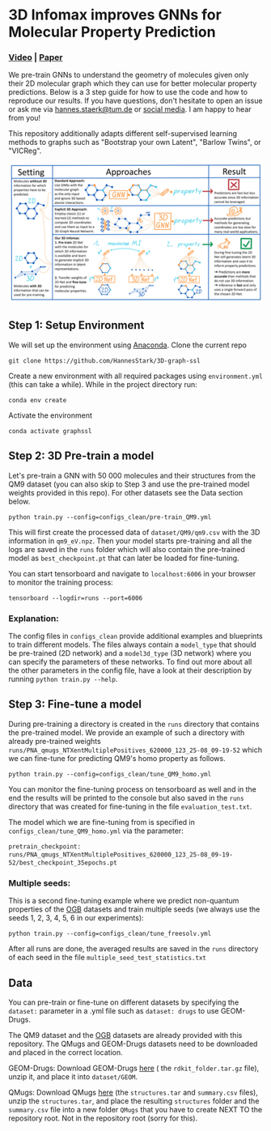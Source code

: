 # 3D Infomax improves GNNs for Molecular Property Prediction

### [Video](https://youtu.be/K0QX1ZrxquM) | [Paper](https://arxiv.org/abs/2110.04126)

We pre-train GNNs to understand the geometry of molecules given only their 2D molecular graph which they can
use for better molecular property predictions. Below is a 3 step guide for how to use the code and how to reproduce
our results. If you have questions, don't hesitate to open an issue or ask me
via [hannes.staerk@tum.de](hannes.staerk@tum.de)
or [social media](https://hannes-stark.com/). I am happy to hear from you!

This repository additionally adapts different self-supervised learning methods to graphs such as "Bootstrap your own
Latent", "Barlow Twins", or "VICReg".

![](.visual_abstract_white_background.jpg)

## Step 1: Setup Environment

We will set up the environment using [Anaconda](https://docs.anaconda.com/anaconda/install/index.html). Clone the
current repo

    git clone https://github.com/HannesStark/3D-graph-ssl

Create a new environment with all required packages using `environment.yml` (this can take a while). While in the project directory run:

    conda env create

Activate the environment

    conda activate graphssl

## Step 2: 3D Pre-train a model

Let's pre-train a GNN with 50 000 molecules and their structures from the QM9 dataset (you can also skip to Step 3 and
use the pre-trained model weights provided in this repo). For other datasets see the Data section below.

    python train.py --config=configs_clean/pre-train_QM9.yml

This will first create the processed data of `dataset/QM9/qm9.csv` with the 3D information in `qm9_eV.npz`. Then your
model starts pre-training and all the logs are saved in the `runs` folder which will also contain the pre-trained model
as `best_checkpoint.pt` that can later be loaded for fine-tuning.

You can start tensorboard and navigate to `localhost:6006` in your browser to monitor the training process:

    tensorboard --logdir=runs --port=6006

### Explanation:

The config files in `configs_clean` provide additional examples and blueprints to train different models. The files
always contain a `model_type` that should be pre-trained (2D network) and a `model3d_type` (3D network) where you can
specify the parameters of these networks. To find out more about all the other parameters in the config file, have a
look at their description by running `python train.py --help`.

## Step 3: Fine-tune a model

During pre-training a directory is created in the `runs` directory that contains the pre-trained model. We provide an
example of such a directory with already pre-trained
weights `runs/PNA_qmugs_NTXentMultiplePositives_620000_123_25-08_09-19-52` which we can fine-tune for predicting QM9's
homo property as follows.

    python train.py --config=configs_clean/tune_QM9_homo.yml

You can monitor the fine-tuning process on tensorboard as well and in the end the results will be printed to the console
but also saved in the `runs` directory that was created for fine-tuning in the file `evaluation_test.txt`.

The model which we are fine-tuning from is specified in `configs_clean/tune_QM9_homo.yml` via the parameter:

    pretrain_checkpoint: runs/PNA_qmugs_NTXentMultiplePositives_620000_123_25-08_09-19-52/best_checkpoint_35epochs.pt

### Multiple seeds:

This is a second fine-tuning example where we predict non-quantum properties of
the [OGB](https://ogb.stanford.edu/docs/graphprop/) datasets and train multiple seeds (we always use the seeds 1, 2, 3,
4, 5, 6 in our experiments):

    python train.py --config=configs_clean/tune_freesolv.yml

After all runs are done, the averaged results are saved in the `runs` directory of each seed in the
file `multiple_seed_test_statistics.txt`

## Data

You can pre-train or fine-tune on different datasets by specifying the `dataset:` parameter in a .yml file such
as `dataset: drugs` to use GEOM-Drugs.

The QM9 dataset and the [OGB](https://ogb.stanford.edu/docs/graphprop/) datasets are already provided with this
repository. The QMugs and GEOM-Drugs datasets need to be downloaded and placed in the correct location.

GEOM-Drugs: Download
GEOM-Drugs [here](https://dataverse.harvard.edu/dataset.xhtml?persistentId=doi:10.7910/DVN/JNGTDF) (
the `rdkit_folder.tar.gz` file), unzip it, and place it into `dataset/GEOM`.

QMugs: Download QMugs [here](https://libdrive.ethz.ch/index.php/s/X5vOBNSITAG5vzM) (the `structures.tar`
and `summary.csv` files), unzip the `structures.tar`, and place the resulting `structures` folder and the `summary.csv`
file into a new folder `QMugs` that you have to create NEXT TO the repository root. Not in the repository root (sorry
for this).
